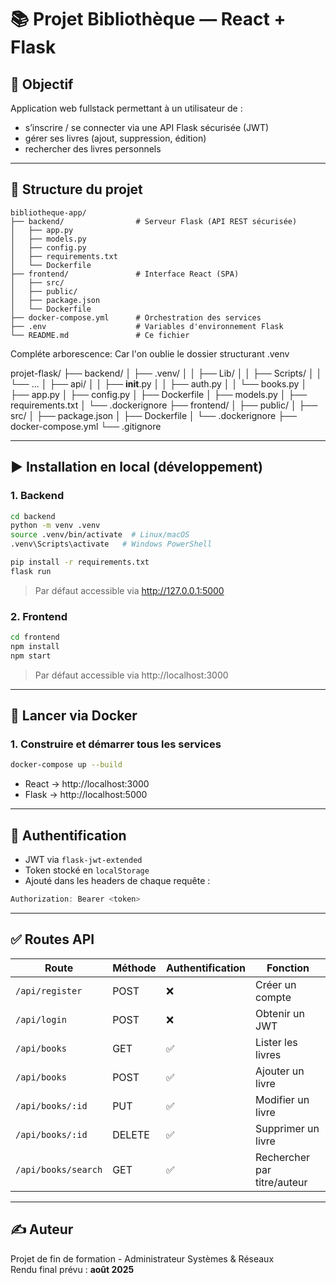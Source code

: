 # 📚 Projet Bibliothèque — React + Flask

## 🎯 Objectif

Application web fullstack permettant à un utilisateur de :
- s’inscrire / se connecter via une API Flask sécurisée (JWT)
- gérer ses livres (ajout, suppression, édition)
- rechercher des livres personnels

---

## 📁 Structure du projet

```
bibliotheque-app/
├── backend/                # Serveur Flask (API REST sécurisée)
│   ├── app.py
│   ├── models.py
│   ├── config.py
│   ├── requirements.txt
│   └── Dockerfile
├── frontend/               # Interface React (SPA)
│   ├── src/
│   ├── public/
│   ├── package.json
│   └── Dockerfile
├── docker-compose.yml      # Orchestration des services
├── .env                    # Variables d'environnement Flask
└── README.md               # Ce fichier
```


Compléte arborescence: Car l'on oublie le dossier structurant .venv

projet-flask/
├── backend/
│   ├── .venv/
│   │   ├── Lib/
│   │   ├── Scripts/
│   │   └── ...
│   ├── api/
│   │   ├── __init__.py
│   │   ├── auth.py
│   │   └── books.py
│   ├── app.py
│   ├── config.py
│   ├── Dockerfile
│   ├── models.py
│   ├── requirements.txt
│   └── .dockerignore
├── frontend/
│   ├── public/
│   ├── src/
│   ├── package.json
│   ├── Dockerfile
│   └── .dockerignore
├── docker-compose.yml
└── .gitignore


---

## ▶️ Installation en local (développement)

### 1. Backend

```bash
cd backend
python -m venv .venv
source .venv/bin/activate  # Linux/macOS
.venv\Scripts\activate   # Windows PowerShell

pip install -r requirements.txt
flask run
```

> Par défaut accessible via http://127.0.0.1:5000

### 2. Frontend

```bash
cd frontend
npm install
npm start
```

> Par défaut accessible via http://localhost:3000

---

## 🐳 Lancer via Docker

### 1. Construire et démarrer tous les services

```bash
docker-compose up --build
```

- React → http://localhost:3000
- Flask → http://localhost:5000

---

## 🔐 Authentification

- JWT via `flask-jwt-extended`
- Token stocké en `localStorage`
- Ajouté dans les headers de chaque requête :

```js
Authorization: Bearer <token>
```

---

## ✅ Routes API

| Route                | Méthode | Authentification | Fonction                   |
|----------------------|---------|------------------|----------------------------|
| `/api/register`      | POST    | ❌               | Créer un compte            |
| `/api/login`         | POST    | ❌               | Obtenir un JWT             |
| `/api/books`         | GET     | ✅               | Lister les livres          |
| `/api/books`         | POST    | ✅               | Ajouter un livre           |
| `/api/books/:id`     | PUT     | ✅               | Modifier un livre          |
| `/api/books/:id`     | DELETE  | ✅               | Supprimer un livre         |
| `/api/books/search`  | GET     | ✅               | Rechercher par titre/auteur|

---

## ✍️ Auteur

Projet de fin de formation - Administrateur Systèmes & Réseaux  
Rendu final prévu : **août 2025**

